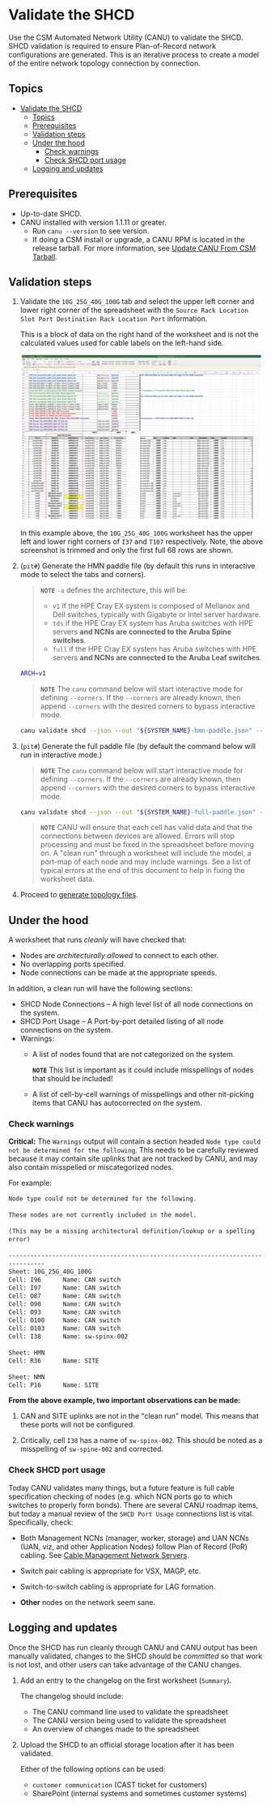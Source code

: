 # Validate the SHCD

Use the CSM Automated Network Utility (CANU) to validate the SHCD. SHCD validation is required to ensure Plan-of-Record network configurations are generated. This is an iterative process to create a model of the entire network topology connection by connection.

## Topics

- [Validate the SHCD](#validate-the-shcd)
  - [Topics](#topics)
  - [Prerequisites](#prerequisites)
  - [Validation steps](#validation-steps)
  - [Under the hood](#under-the-hood)
    - [Check warnings](#check-warnings)
    - [Check SHCD port usage](#check-shcd-port-usage)
  - [Logging and updates](#logging-and-updates)

## Prerequisites

- Up-to-date SHCD.
- CANU installed with version 1.1.11 or greater.
  - Run `canu --version` to see version.
  - If doing a CSM install or upgrade, a CANU RPM is located in the release tarball. For more information, see [Update CANU From CSM Tarball](canu/update_canu_from_csm_tarball.md).

## Validation steps

1. Validate the `10G_25G_40G_100G` tab and select the upper left corner and lower right corner of the spreadsheet with the `Source Rack Location Slot Port Destination Rack Location Port` information.

   This is a block of data on the right hand of the worksheet and is not the calculated values used for cable labels on the left-hand side.

   ![SHCD example](img/shcd_example.png "SHCD example")

   In this example above, the `10G_25G_40G_100G` worksheet has the upper left and lower right corners of `I37` and `T107` respectively.
   Note, the above screenshot is trimmed and only the first full 68 rows are shown.

1. (`pit#`) Generate the HMN paddle file (by default this runs in interactive mode to select the tabs and corners).

   > **`NOTE`**
   > `-a` defines the architecture, this will be:
   >
   > - `v1` if the HPE Cray EX system is composed of Mellanox and Dell switches, typically with Gigabyte or Intel server hardware.
   > - `tds` if the HPE Cray EX system has Aruba switches with HPE servers **and NCNs are connected to the Aruba Spine switches**.
   > - `full` if the HPE Cray EX system has Aruba switches with HPE servers **and NCNs are connected to the Aruba Leaf switches**.

   ```bash
   ARCH=v1
   ```

   > **`NOTE`** The `canu` command below will start interactive mode for defining `--corners`. If
   > the `--corners` are already known, then append `--corners` with the desired corners to bypass interactive mode.

   ```bash
   canu validate shcd --json --out "${SYSTEM_NAME}-hmn-paddle.json" --tabs HMN -a "${ARCH}" --shcd <shcd_file.xlsx>
   ```

1. (`pit#`) Generate the full paddle file (by default the command below will run in interactive mode.)

   > **`NOTE`** The `canu` command below will start interactive mode for defining `--corners`. If
   > the `--corners` are already known, then append `--corners` with the desired corners to bypass interactive mode.

   ```bash
   canu validate shcd --json --out "${SYSTEM_NAME}-full-paddle.json" -a "${ARCH}" --shcd <shcd_file>.xlsx
   ```

   > **`NOTE`** CANU will ensure that each cell has valid data and that the connections between devices are allowed. Errors will stop processing and must be fixed in
   > the spreadsheet before moving on. A "clean run" through a worksheet will include the model, a port-map of each node and may include warnings. See a
   > list of typical errors at the end of this document to help in fixing the worksheet data.

1. Proceed to [generate topology files](../../../install/pre-installation.md#generate-topology-files).

## Under the hood

A worksheet that runs *cleanly* will have checked that:

- Nodes are *architecturally allowed* to connect to each other.
- No overlapping ports specified.
- Node connections can be made at the appropriate speeds.

In addition, a clean run will have the following sections:

- SHCD Node Connections – A high level list of all node connections on the system.
- SHCD Port Usage – A Port-by-port detailed listing of all node connections on the system.
- Warnings:
  - A list of nodes found that are not categorized on the system.

    **`NOTE`** This list is important as it could include misspellings of nodes that should be included!

  - A list of cell-by-cell warnings of misspellings and other nit-picking items that CANU has autocorrected on the system.

### Check warnings

**Critical:** The `Warnings` output will contain a section headed `Node type could not be determined for the following`. This needs to
be carefully reviewed because it may contain site uplinks that are not tracked by CANU, and may also contain misspelled or miscategorized
nodes.

For example:

```text
Node type could not be determined for the following.

These nodes are not currently included in the model.

(This may be a missing architectural definition/lookup or a spelling error)

--------------------------------------------------------------------------------
Sheet: 10G_25G_40G_100G
Cell: I96      Name: CAN switch
Cell: I97      Name: CAN switch
Cell: O87      Name: CAN switch
Cell: O90      Name: CAN switch
Cell: O93      Name: CAN switch
Cell: O100     Name: CAN switch
Cell: O103     Name: CAN switch
Cell: I38      Name: sw-spinx-002

Sheet: HMN
Cell: R36      Name: SITE

Sheet: NMN
Cell: P16      Name: SITE
```

**From the above example, two important observations can be made:**

1. CAN and SITE uplinks are not in the "clean run" model. This means that these ports will not be configured.

1. Critically, cell `I38` has a name of `sw-spinx-002`. This should be noted as a misspelling of `sw-spine-002` and corrected.

### Check SHCD port usage

Today CANU validates many things, but a future feature is full cable specification checking of nodes (e.g. which NCN ports go to
which switches to properly form bonds). There are several CANU roadmap items, but today a manual review of the `SHCD Port Usage`
connections list is vital. Specifically, check:

- Both Management NCNs (manager, worker, storage) and UAN NCNs (UAN, viz, and other Application Nodes) follow Plan of Record (PoR)
  cabling. See [Cable Management Network Servers](cable_management_network_servers.md).

- Switch pair cabling is appropriate for VSX, MAGP, etc.

- Switch-to-switch cabling is appropriate for LAG formation.

- **Other** nodes on the network seem sane.

## Logging and updates

Once the SHCD has run cleanly through CANU and CANU output has been manually validated, changes to the SHCD should be
*committed* so that work is not lost, and other users can take advantage of the CANU changes.

1. Add an entry to the changelog on the first worksheet (`Summary`).

   The changelog should include:

   - The CANU command line used to validate the spreadsheet
   - The CANU version being used to validate the spreadsheet
   - An overview of changes made to the spreadsheet

1. Upload the SHCD to an official storage location after it has been validated.

   Either of the following options can be used:

   - `customer communication` (CAST ticket for customers)
   - SharePoint (internal systems and sometimes customer systems)
